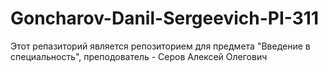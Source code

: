# Goncharov-Danil-Sergeevich-PI-311
Этот репазиторий является репозиторием для предмета "Введение в специальность", преподователь - Серов Алексей Олегович 
